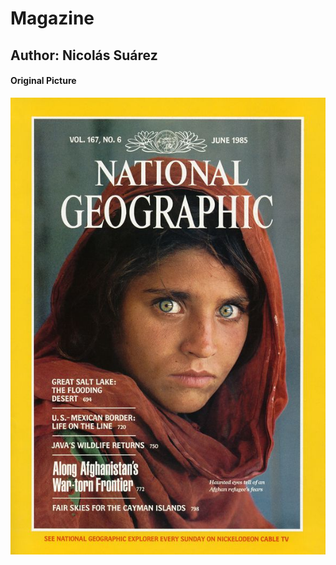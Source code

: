 # Magazine
## Author: Nicolás Suárez

#### Original Picture
![alt text](https://github.com/nicolas-suarez-97/Bootcamp/blob/master/bogota-abril-2019/css-magazine-cover/Nicolas_Suarez/img/Original.jpg)
